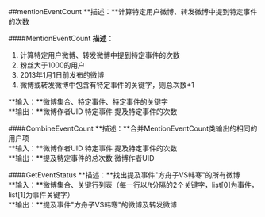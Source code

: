 ##mentionEventCount
**描述：**计算特定用户微博、转发微博中提到特定事件的次数  

####MentionEventCount
**描述：**  
1. 计算特定用户微博、转发微博中提到特定事件的次数  
2. 粉丝大于1000的用户  
3. 2013年1月1日前发布的微博  
4. 微博或转发微博中包含有特定事件的关键字，则总次数+1  

**输入：**微博集合、特定事件、特定事件的关键字  
**输出：**微博作者UID  特定事件  提及特定事件的次数  

####CombineEventCount
**描述：**合并MentionEventCount类输出的相同的用户项  
**输入：**微博作者UID  特定事件  提及特定事件的次数  
**输出：**提及特定事件的总次数  微博作者UID  

####GetEventStatus
**描述：**找出提及事件"方舟子VS韩寒"的所有微博  
**输入：**微博集合、关键行列表（每一行以/t分隔的2个关键字，list[0]为事件，list[1]为事件关键字）  
**输出：**提及事件"方舟子VS韩寒"的微博及转发微博  